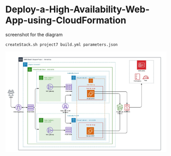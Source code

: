 # Deploy-a-High-Availability-Web-App-using-CloudFormation

screenshot for the diagram

``` 
createStack.sh project7 build.yml parameters.json 
```

![Diagram](/Blank%20Diagram%20project.jpeg)
